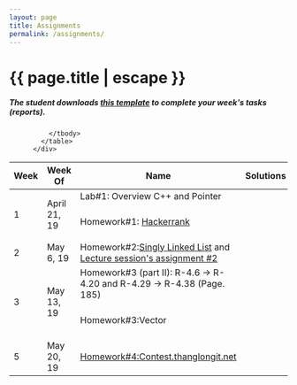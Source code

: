 ```yaml
---
layout: page
title: Assignments
permalink: /assignments/
---
```


<h1 class="page-title">{{ page.title | escape }}</h1>
<h5>The student downloads <a href="{{ "https://www.dropbox.com/sh/zagde900ice2rzu/AADhi-9EOkIHUU_JV-gtQYNTa?dl=0"| relative_url }}">this template</a> to complete your week's tasks (reports).</h5>
<div class="row">
          <div class="col s12">
            <table class="striped centered">
             <thead class="card-panel  light-blue darken-4 white-text">
                <tr>
                    <th>Week</th>
                    <th>Week Of</th>
                    <th>Name</th>
                    <th>Solutions</th>
                    <th><a href="{{ "https://www.dropbox.com/s/njsgkk9mazbxf1n/data-structures-and-algorithms-in-c-plus-plus.pdf?dl=0" | relative_url }}">Link</a></th>
                    <th>Due </th>
                </tr>
              </thead>
              <tbody>
                <tr>
                  <td rowspan="2">1</td>
                  <td rowspan="2">April 21, 19</td>
                  <td>Lab#1: Overview C++ and Pointer</td>
                  <td></td>
                  <td><a href="{{ "https://github.com/cstlu/CF212/blob/master/Materials/Labs/week1/Lab1.ipynb" | relative_url }}">Github</a></td>
                  <td></td>
                </tr>
                <tr>
                  <td>Homework#1: <a href="{{ "https://www.hackerrank.com/tlu-cf212-week1" | relative_url }}">Hackerrank</a>  </td>
                  <td></td>
                  <td><a href="{{ "https://classroom.github.com/a/MN-EJiTP" | relative_url }}">Submit reports</a></td>
                  <td>April 29, 19</td>
                </tr>
                <tr>
                  <td rowspan="1">2</td>
                  <td rowspan="1">May 6, 19</td>
                  <td>Homework#2:<a href="{{ "https://www.hackerrank.com/tlu-cf212-week2" | relative_url }}">Singly Linked List</a> and <a href="{{ "/Materials/Labs/buoi2.pdf" | relative_url }}">Lecture session's assignment #2</a></td>
                  <td></td>
                  <td><a href="{{ "https://classroom.github.com/a/LvFo_Qyx" | relative_url }}">Submit reports</a></td>
                  <td></td>
                </tr>
                <!--<tr>
                  <td rowspan="2">1</td>
                  <td>Dec 3, 18</td>
                  <td>Lab#1: Overview C++ and Pointer</td>
                  <td></td>
                  <td><a href="{{ "https://github.com/cstlu/CF212/blob/master/Materials/Labs/week1/Lab1.ipynb" | relative_url }}">Github</a></td>
                  <td></td>
                </tr>
                <tr>
                  <td>Dec 3, 18</td>
                  <td>Homework#1: week2_algorithmic_warmup (Coursera)</td>
                  <td></td>
                  <td><a href="{{ "https://classroom.github.com/a/bY9aTaT1" | relative_url }}">Submit</a></td>
                  <td>Dec 10, 18</td>
                </tr>-->
                <tr>
                  <td rowspan="2">3</td>
                  <td rowspan="2">May 13, 19</td>
                  <td>Homework#3 (part II): R-4.6 -> R-4.20 and R-4.29 -> R-4.38 (Page. 185) </td>
                  <td></td>
                  <td>Write paper</td>
                  <td>May 20, 19</td>
                </tr><!--
                <tr>
                  <td rowspan="2">3</td>
                  <td>Dec 18, 18</td>
                  <td>Lab#2: Generic singly Linked List</td>
                  <td><a href="{{ "https://github.com/cstlu/CF212/blob/master/Materials/Labs/week2/Lab2.1.ipynb" | relative_url }}">Lab2.1</a>, 
                  <a href="{{ "https://github.com/cstlu/CF212/blob/master/Materials/Labs/week2/Lab2.2.ipynb" | relative_url }}">Lab2.2</a></td>
                  <td></td>
                  <td>Dec 25, 18</td>
                </tr>
                <tr>
                  <td>Dec 18, 18</td>
                  <td>Homework#3: Linked List</td>
                  <td></td>
                  <td><a href="{{ "https://www.hackerrank.com/domains/data-structures?filters%5Bsubdomains%5D%5B%5D=linked-lists" | relative_url }}">HackerRank</a></td>
                  <td>Dec 25, 18</td>
                </tr>-->
                <tr>
                  <td>Homework#3:Vector</td>
                  <td></td>
                  <td><a href="{{ "https://classroom.github.com/a/bWCcS8V5" | relative_url }}">Submit reports</a></td>
                  <td> May 22, 19</td>
                </tr>
                <tr>
                <td rowspan="1">5</td>
                  <td>May 20, 19</td>
                  <td><a href="{{ "http://contest.thanglongit.net/contest/cf21218k3n3" | relative_url }}">Homework#4:Contest.thanglongit.net</a></td>
                  <td></td>
                  <td><a href="{{ "https://classroom.github.com/a/RIP9gliK" | relative_url }}">Submit reports</a></td>
                  <td> May 27, 19</td>
                </tr><!--
                <tr>
                  <td rowspan="2">6</td>
                  <td>Jan 9, 19</td>
                  <td>Lab#6: Evaluate expressions</td>
                  <td></td>
                  <td><a href="{{ "/Materials/Homeworks/week2/Homework2.cpp" | relative_url }}">CPP, </a><a href="{{ "/Materials/Homeworks/week2/homework2.pdf" | relative_url }}">PDF</a><a href="{{ "https://classroom.github.com/a/k3IRvbzm" | relative_url }}"> Submit</a></td>
                  <td>Jan 16, 19</td>
                </tr>
                <tr>
                  <td>Jan 9, 19</td>
                  <td>Homework#6: List stack queues class (final libraries)</td>
                  <td></td>
                  <td><a href="{{ "https://classroom.github.com/a/IcOvt_qO" | relative_url }}">Submit</a></td>
                  <td>Jan 16, 19</td>
                </tr>
                <tr>
                  <td >7</td>
                  <td>Jan 16, 19</td>
                  <td>Merge Sort, Quick Sort, Radix Sort, Shell Sort(Optional), Comb Sort(Optional) </td>
                  <td></td>
                  <td><a href="{{ "https://classroom.github.com/a/0_xqvKP5" | relative_url }}">Submit</a></td>
                  <td>Jan 23, 19</td>
                </tr>-->
                <!--<tr>
                  <td>Sep 4, 18</td>
                  <td>Homework#2 (part I): R-3.1 -> R-3.10  (Page. 149)</td>
                  <td></td>
                  <td><a href="{{ "https://classroom.github.com/a/khXGoSUY" | relative_url }}">Github</a></td>
                  <td>Sep 11, 18</td>
                </tr>
                 <tr>
                  <td >6</td>
                  <td>Oct 9, 18</td>
                  <td>Midterm#2</td>
                  <td></td>
                  <td><a href="{{ "https://classroom.github.com/a/AKWSZih2" | relative_url }}">Submit</a></td>
                  <td>Oct 9, 18</td>
                </tr>
                <tr>
                  <td >7</td>
                  <td>Oct 9, 18</td>
                  <td>Sorts in Singly Linked List</td>
                  <td></td>
                  <td><a href="{{ "https://classroom.github.com/a/0_xqvKP5" | relative_url }}">Submit</a></td>
                  <td>Oct 16, 18</td>
                </tr>
                <tr>
                  <td >8</td>
                  <td>Oct 16, 18</td>
                  <td>Final project</td>
                  <td></td>
                  <td><a href="{{ "https://classroom.github.com/a/cEl02y20" | relative_url }}">Submit</a></td>
                  <td>Oct 30, 18</td>
                </tr>-->
               
              </tbody>
            </table>
          </div>
</div>

